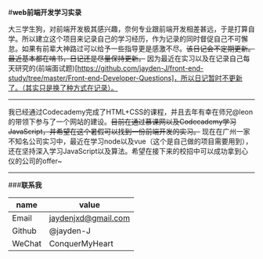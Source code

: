 #**web前端开发学习实录**

大三学生狗，对前端开发极其感兴趣，奈何专业跟前端开发相差甚远，于是打算自学。所以建立这个项目来记录自己的学习经历，作为记录的同时督促自己不可懈怠。如果有前辈大神路过可以给予一些指导更是感激不尽。~~该日记会不定期更新。最近基本都在啃书，日记还是尽量保持更新。~~ 因为最近在实习以及在记录自己每天研究的(前端面试题)[https://github.com/jayden-J/front-end-study/tree/master/Front-end-Developer-Questions]，所以日记暂时不更新了。（其实只是换了种方式在记录）。
***
我已经通过Codecademy完成了HTML+CSS的课程，并且去年有幸在师兄@leon的带领下参与了一个网站的建设。~~目前在通过慕课网以及Codecademy学习JavaScript，并希望在这个暑假可以找到一份前端开发的实习。~~ 现在在广州一家不知名公司实习中，最近在学习node以及vue（这个是自己做的项目需要用到），还在坚持深入学习JavaScript以及算法。希望在接下来的校招中可以成功拿到心仪的公司的offer~
***
###**联系我**

name  |value
------|-------------------
Email |jaydenjxd@gmail.com
Github|@jayden-J
WeChat|ConquerMyHeart

